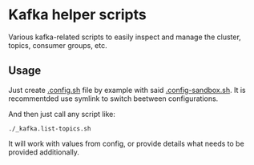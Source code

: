 # Kafka helper scripts

Various kafka-related scripts to easily inspect and manage the cluster, topics, consumer groups, etc.

## Usage

Just create [.config.sh](.config.sh) file by example with said [.config-sandbox.sh](.config-sandbox.sh). It is recommentded use symlink to switch beetween configurations.

And then just call any script like:

	./_kafka.list-topics.sh

It will work with values from config, or provide details what needs to be provided additionally.